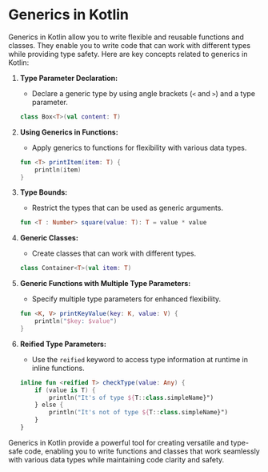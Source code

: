 # Generics in Kotlin
Generics in Kotlin allow you to write flexible and reusable functions and classes. They enable you to write code that can work with different types while providing type safety. Here are key concepts related to generics in Kotlin:

1. **Type Parameter Declaration:**
   - Declare a generic type by using angle brackets (`<` and `>`) and a type parameter.

   ```kotlin
   class Box<T>(val content: T)
   ```

2. **Using Generics in Functions:**
   - Apply generics to functions for flexibility with various data types.

   ```kotlin
   fun <T> printItem(item: T) {
       println(item)
   }
   ```

3. **Type Bounds:**
   - Restrict the types that can be used as generic arguments.

   ```kotlin
   fun <T : Number> square(value: T): T = value * value
   ```

4. **Generic Classes:**
   - Create classes that can work with different types.

   ```kotlin
   class Container<T>(val item: T)
   ```

5. **Generic Functions with Multiple Type Parameters:**
   - Specify multiple type parameters for enhanced flexibility.

   ```kotlin
   fun <K, V> printKeyValue(key: K, value: V) {
       println("$key: $value")
   }
   ```

6. **Reified Type Parameters:**
   - Use the `reified` keyword to access type information at runtime in inline functions.

   ```kotlin
   inline fun <reified T> checkType(value: Any) {
       if (value is T) {
           println("It's of type ${T::class.simpleName}")
       } else {
           println("It's not of type ${T::class.simpleName}")
       }
   }
   ```

Generics in Kotlin provide a powerful tool for creating versatile and type-safe code, enabling you to write functions and classes that work seamlessly with various data types while maintaining code clarity and safety.